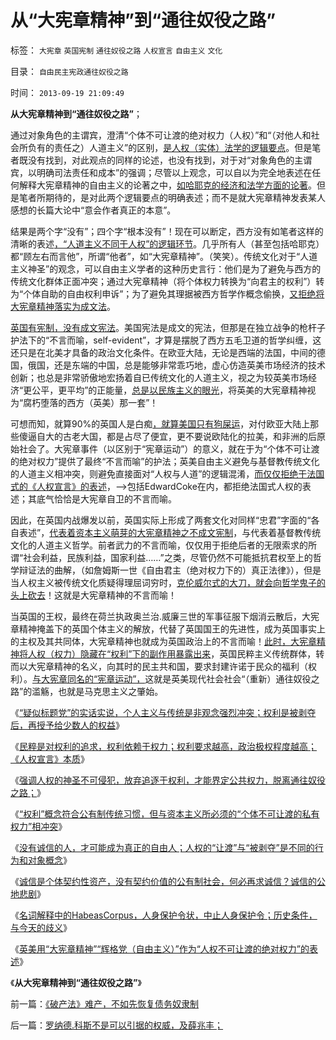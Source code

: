 # 从“大宪章精神”到“通往奴役之路”

标签： `大宪章` `英国宪制` `通往奴役之路` `人权宣言` `自由主义` `文化` 

目录： `自由民主宪政通往奴役之路`

时间： `2013-09-19 21:09:49`

**从大宪章精神到“通往奴役之路”**；

通过对象角色的主谓宾，澄清“个体不可让渡的绝对权力（人权）”和“（对他人和社会所负有的责任之）人道主义”的区别，[是人权（实体）法学的逻辑要点](../../../2013/9/17/HabeasCorpus及欧洲“保王党，君主派”的法理依据.md)。但是笔者既没有找到，对此观点的同样的论述，也没有找到，对于对“对象角色的主谓宾，以明确司法责任和成本”的强调；尽管以上观念，可以自以为完全地表述在任何解释大宪章精神的自由主义的论著之中，[如哈耶克的经济和法学方面的论著](../../../2013/9/7/哈耶克的自由理论，也不能引据为经典，及其正确与缺陷.md)。但是笔者所期待的，是对此两个逻辑要点的明确表述；而不是就大宪章精神发表某人感想的长篇大论中“意会作者真正的本意”。

结果是两个字“没有”；四个字“根本没有”！现在可以断定，西方没有如笔者这样的清晰的表述[，“人道主义不同于人权”的逻辑环节](../../../2009/10/29/人道不是人权；人道主义和低人权社会的关系.md)。几乎所有人（甚至包括哈耶克）都“顾左右而言他”，所谓“他者”，如“大宪章精神”。（笑笑）。传统文化对于“人道主义神圣”的观念，可以自由主义学者的这种历史言行：他们是为了避免与西方的传统文化群体正面冲突；通过大宪章精神（将个体权力转换为“向君主的权利”）转为“个体自助的自由权利申诉”；为了避免其理据被西方哲学作概念偷换，[又拒绝将大宪章精神落实为成文法](../../../2013/9/15/不让可渡的解义：没有诚信才可能成为真正的自由人.md)。

[英国有宪制，没有成文宪法](../../../2011/11/14/《英国宪制》中的贵族情结和马克思的剥削阶级.md)。美国宪法是成文的宪法，但那是在独立战争的枪杆子护法下的“不言而喻，self-evident”，才算是摆脱了西方五毛卫道的哲学纠缠，这还只是在北美才具备的政治文化条件。在欧亚大陆，无论是西端的法国，中间的德国，俄国，还是东端的中国，总是能够非常乖巧地，虚心仿造英美市场经济的技术创新；也总是非常骄傲地宏扬着自已传统文化的人道主义，视之为较英美市场经济“更公平，更平均”的正能量，[总是以民族主义的眼光](../../../2012/12/24/民族主义的两个起源，与专制的密切远甚于与爱国.md)，将英美的大宪章精神视为“腐朽堕落的西方（英美）那一套”！

可想而知，就算90%的英国人是白痴[，就算美国只有狗屎运](../../../2008/7/19/美国战无不胜的强大，纯属狗屎运.md)，对付欧亚大陆上那些傻逼自大的古老大国，都是占尽了便宜，更不要说欧陆化的拉美，和非洲的后原始社会了。大宪章事件（以区别于“宪章运动”）的意义，就在于为“个体不可让渡的绝对权力”提供了最终“不言而喻”的护法；英美自由主义避免与基督教传统文化的人道主义相冲突，则避免直接面对“人权与人道”的逻辑混淆，[而仅仅拒绝于法国式的《人权宣言》的表述](../../../2013/9/13/权利一般指“封建权利”，维权者即血酬.md)，——>包括EdwardCoke在内，都拒绝法国式人权的表述；其底气恰恰是大宪章自卫的不言而喻。

因此，在英国内战爆发以前，英国实际上形成了两套文化对同样“忠君”字面的“各自表述”，[代表着资本主义萌芽的大宪章精神之不成文宪制](../../../2013/6/23/民主几乎一无是处，专制几乎完美无瑕；.md)，与代表着基督教传统文化的人道主义哲学。前者武力的不言而喻，仅仅用于拒绝后者的无限索求的所谓“社会利益，民族利益，国家利益……”之类，尽管仍然不可能抵抗君权至上的哲学辩证法的曲解，（如詹姆斯一世《自由君主（绝对权力下的）真正法律》），但是当人权主义被传统文化质疑得理屈词穷时，[克伦威尔式的大刀，就会向哲学鬼子的头上砍去](../../../2011/2/7/大刀向着鬼子们的头上砍去！.md)！这就是大宪章精神的不言而喻！

当英国的王权，最终在荷兰执政奥兰治.威廉三世的军事征服下烟消云散后，大宪章精神掩盖下的英国个体主义的解放，代替了英国国王的先进性，成为英国事实上的主权及其共同体，大宪章精神也就成为英国政治上的不言而喻！[此时，大宪章精神将人权（权力）隐藏在“权利”下的副作用暴露出来](../../../2013/9/18/英美的人道主义的信仰、伪善，乌托邦和通往奴役之路；.md)，英国民粹主义传统群体，转而以大宪章精神的名义，向其时的民主共和国，要求封建许诺于民众的福利（权利）。[与大宪章同名的“宪章运动”，](../../../2011/12/20/大宪章和宪章运动，工会和通往奴役之路.md)这就是英美现代社会社会“（重新）通往奴役之路”的滥觞，也就是马克思主义之肇始。

《[“疑似标题党”的实话实说，个人主义与传统是非观念强烈冲突；权利是被剥夺后，再授予给少数人的权益](../../../2013/9/13/权利是广泛被剥夺后，重新授予少数人的权益.md)》

《[民粹是对权利的追求，权利依赖于权力；权利要求越高，政治极权程度越高； 《人权宣言》本质](../../../2013/9/13/权利一般指“封建权利”，维权者即血酬.md)》

《[强调人权的神圣不可侵犯，放弃追逐于权利，才能界定公共权力，脱离通往奴役之路；](../../../2013/9/13/彻底否定维权，才能把公共权力关进笼子.md)》

《[“权利”概念符合公有制传统习惯，但与资本主义所必须的“个体不可让渡的私有权力”相冲突](../../../2013/9/14/封建权利在人道主义的国家梦中不可避免地诞生.md)》

《[没有诚信的人，才可能成为真正的自由人；人权的“让渡”与“被剥夺”是不同的行为和对象概念](../../../2013/9/15/不让可渡的解义：没有诚信才可能成为真正的自由人.md)》

《[诚信是个体契约性资产，没有契约价值的公有制社会，何必再求诚信？诚信的公地悲剧](../../../2013/9/16/当指责中国人“没有诚信”成为普遍的正能量；.md)》

《[名词解释中的HabeasCorpus，人身保护令状，中止人身保护令；历史条件，与今天的歧义](../../../2013/9/17/HabeasCorpus及欧洲“保王党，君主派”的法理依据.md)》

《[英美用“大宪章精神”“辉格党（自由主义）”作为“人权不可让渡的绝对权力”的表述](../../../2013/9/18/英美的人道主义的信仰、伪善，乌托邦和通往奴役之路；.md)》

《**从大宪章精神到“通往奴役之路”**》



前一篇：[《破产法》难产，不如先恢复债务奴隶制](../../../2013/9/18/《破产法》难产，不如先恢复债务奴隶制.md)

后一篇：[罗纳德.科斯不是可以引据的权威，及薛兆丰；](../../../2013/9/19/罗纳德.科斯不是可以引据的权威，及薛兆丰；.md)